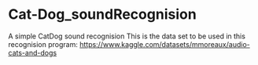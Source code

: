 # Cat-Dog_soundRecognision
A simple CatDog sound recognision
This is the data set to be used in this recognision program:
https://www.kaggle.com/datasets/mmoreaux/audio-cats-and-dogs
